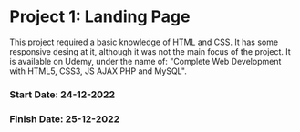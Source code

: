 # Project 1: Landing Page

This project required a basic knowledge of HTML and CSS. It has some responsive desing at it, although it was not the main focus of the project.
It is available on Udemy, under the name of: "Complete Web Development with HTML5, CSS3, JS AJAX PHP and MySQL".

### Start Date: 24-12-2022
### Finish Date: 25-12-2022

